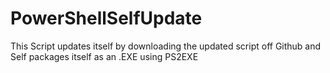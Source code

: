# PowerShellSelfUpdate

This Script updates itself by downloading the updated script off Github and Self packages itself as an .EXE using PS2EXE
